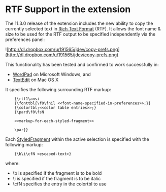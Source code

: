 # RTF Support in the extension

The 11.3.0 release of the extension includes the new ability to copy the currently selected text in [Rich Text Format](http://en.wikipedia.org/wiki/Rich_Text_Format) (RTF).  It allows the font name & size to be used for the RTF output to be specified independently via the preferences panel:

![http://dl.dropbox.com/u/191565/jdev/copy-prefs.png](http://dl.dropbox.com/u/191565/jdev/copy-prefs.png)

This functionality has been tested and confirmed to work successfully in:

  * [WordPad](http://en.wikipedia.org/wiki/WordPad) on Microsoft Windows, and
  * [TextEdit](http://en.wikipedia.org/wiki/TextEdit) on Mac OS X

It specifies the following surrounding RTF markup:

```
    {\rtf1\ansi
    {\fonttbl{\f0\fnil <<font-name-specified-in-preferences>>;}}
    {\colortbl;<<color table entries>>;}
    {\pard\f0\fsN

    <<markup-for-each-styled-fragment>>

    \par}}
```

Each [StyledFragment](http://download.oracle.com/docs/cd/E14571_01/apirefs.1111/e13403/oracle/javatools/editor/language/StyledFragment.html) within the active selection is specified with the following markup:

```
    {\b\i\cfN <escaped-text>}
```

where:

  * \b is specified if the fragment is to be bold
  * \i is specified if the fragment is to be italic
  * \cfN specifies the entry in the colortbl to use